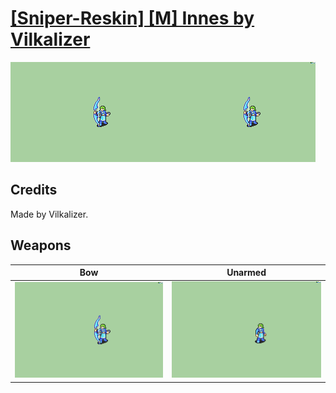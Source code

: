 # [\[Sniper-Reskin\] \[M\] Innes by Vilkalizer](./)
 

<img src="./5.%20Bow/Bow_000.png" alt="[Sniper-Reskin] [M] Innes by Vilkalizer standing" />

## Credits

Made by Vilkalizer.

## Weapons
 

|Bow |Unarmed |
|  :---: | :---: |
| <img alt="Bow animation" src="./5.%20Bow/Bow.gif" /> | <img alt="Unarmed animation" src="./8.%20Unarmed/Unarmed.gif" /> |
